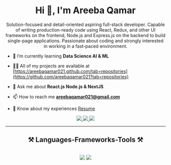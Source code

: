 <h1 align="center">Hi 👋, I'm Areeba Qamar</h1>

<p align="center">Solution-focused and detail-oriented aspiring full-stack developer. Capable of writing production-ready code using React, Redux, and other UI frameworks on the frontend, Node.js and Express.js on the backend to build single-page applications. Passionate about coding and strongly interested in working in a fast-paced environment.</p>

- 🌱 I’m currently learning **Data Science AI & ML**

- 👨‍💻 All of my projects are available at [https://areebaqamar021.github.com/tab=repositories](https://github.com/areebaqamar021?tab=repositories)

- 💬 Ask me about **React.js Node.js & NextJS**

- 📫 How to reach me **areebaqamar021@gmail.com**

- 📄 Know about my experiences <a href="https://drive.google.com/file/d/1-L7DNQDR1zeXZ_2tOTfqZ2k_pCeBjJ7P/view?usp=sharing">Resume</a>
 
<div align="center"> 
  <a href="https://www.linkedin.com/in/areeba-qamar-7a40471a4/" target="_blank">
  <img src="https://img.shields.io/badge/LinkedIn-0077B5?style=for-the-badge&logo=linkedin&logoColor=white"/>
 </a> 
    <a href="https://x.com/AreebaQamar5" target="_blank">
  <img src="https://img.shields.io/badge/X-1DA1F2?style=for-the-badge&xlogo=&logoColor=black"/>
 </a>
  <a href="portfolio-static-react.netlify.app/" target="blank">
  <img src="https://img.shields.io/badge/Portfolio-DC143C?style=for-the-badge&logo=medium&logoColor=white"/>
  </a>
</div>

 <hr/>
 
<h2 align="center">⚒️ Languages-Frameworks-Tools ⚒️</h2>
<br/>
<div align="center">
    <img src="https://skillicons.dev/icons?i=react,bootstrap,mui,html,css,vscode,github,figma,tailwind,git,redux" />
    <img src="https://skillicons.dev/icons?i=flutter,nodejs,python,javascript,typescript,express,firebase,mongodb,nextjs" /><br>
</div>

<br/>

